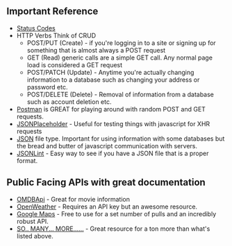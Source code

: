 ## Important Reference
* [Status Codes](https://en.wikipedia.org/wiki/List_of_HTTP_status_codes)
* HTTP Verbs Think of CRUD
    * POST/PUT (Create) - if you're logging in to a site or signing up for something that is almost always a POST request
    * GET (Read) generic calls are a simple GET call. Any normal page load is considered a GET request
    * POST/PATCH (Update) - Anytime you're actually changing information to a database such as changing your address or password etc.
    * POST/DELETE (Delete) - Removal of information from a database such as account deletion etc.
* [Postman](https://www.getpostman.com/) is GREAT for playing around with random POST and GET requests.
* [JSONPlaceholder](https://jsonplaceholder.typicode.com/) - Useful for testing things with javascript for XHR requests
* [JSON](https://en.wikipedia.org/wiki/JSON) file type. Important for using information with some databases but the bread and butter of javascript communication with servers.
* [JSONLint](https://jsonlint.com/) - Easy way to see if you have a JSON file that is a proper format.

## Public Facing APIs with great documentation
* [OMDBApi](http://www.omdbapi.com/) - Great for movie information
* [OpenWeather](https://www.openweathermap.org/api) - Requires an API key but an awesome resource.
* [Google Maps](https://cloud.google.com/maps-platform/) - Free to use for a set number of pulls and an incredibly robust API.
* [SO.. MANY... MORE......](https://github.com/toddmotto/public-apis) - Great resource for a ton more than what's listed above.

